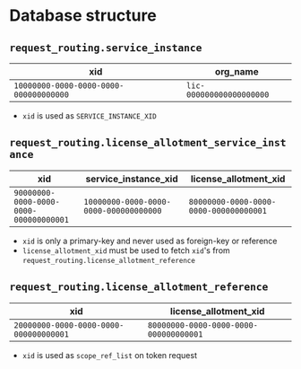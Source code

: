 # Database structure

## `request_routing.service_instance`

| xid                                    | org_name                 |
|----------------------------------------|--------------------------|
| `10000000-0000-0000-0000-000000000000` | `lic-000000000000000000` |

- `xid` is used as `SERVICE_INSTANCE_XID`

## `request_routing.license_allotment_service_instance`

| xid                                    | service_instance_xid                   | license_allotment_xid                  |
|----------------------------------------|----------------------------------------|----------------------------------------|
| `90000000-0000-0000-0000-000000000001` | `10000000-0000-0000-0000-000000000000` | `80000000-0000-0000-0000-000000000001` |

- `xid` is only a primary-key and never used as foreign-key or reference
- `license_allotment_xid` must be used to fetch `xid`'s from `request_routing.license_allotment_reference`

## `request_routing.license_allotment_reference`

| xid                                    | license_allotment_xid                  |
|----------------------------------------|----------------------------------------|
| `20000000-0000-0000-0000-000000000001` | `80000000-0000-0000-0000-000000000001` | 

- `xid` is used as `scope_ref_list` on token request
